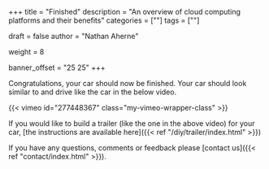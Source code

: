 +++
title = "Finished"
description = "An overview of cloud computing platforms and their benefits"
categories = [""]
tags = [""]

draft = false
author = "Nathan Aherne"

weight = 8

banner_offset = "25 25"
+++


Congratulations, your car should now be finished. Your car should look similar to and drive like the car in the below video.

{{< vimeo id="277448367" class="my-vimeo-wrapper-class" >}}

If you would like to build a trailer (like the one in the above video) for your car, [the instructions are available here]({{< ref "/diy/trailer/index.html" >}})

If you have any questions, comments or feedback please [contact us]({{< ref "contact/index.html" >}}).